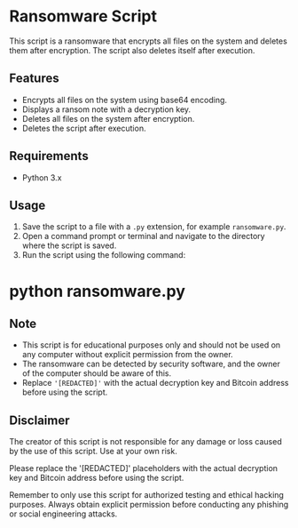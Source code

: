 # Ransomware Script

This script is a ransomware that encrypts all files on the system and deletes them after encryption. The script also deletes itself after execution.

## Features
- Encrypts all files on the system using base64 encoding.
- Displays a ransom note with a decryption key.
- Deletes all files on the system after encryption.
- Deletes the script after execution.

## Requirements
- Python 3.x

## Usage
1. Save the script to a file with a `.py` extension, for example `ransomware.py`.
2. Open a command prompt or terminal and navigate to the directory where the script is saved.
3. Run the script using the following command:

# python ransomware.py

## Note
- This script is for educational purposes only and should not be used on any computer without explicit permission from the owner.
- The ransomware can be detected by security software, and the owner of the computer should be aware of this.
- Replace `'[REDACTED]'` with the actual decryption key and Bitcoin address before using the script.

## Disclaimer
The creator of this script is not responsible for any damage or loss caused by the use of this script. Use at your own risk.


Please replace the '[REDACTED]' placeholders with the actual decryption key and Bitcoin address before using the script.

Remember to only use this script for authorized testing and ethical hacking purposes. Always obtain explicit permission before conducting any phishing or social engineering attacks.
